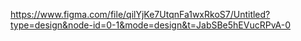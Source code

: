 https://www.figma.com/file/qilYjKe7UtqnFa1wxRkoS7/Untitled?type=design&node-id=0-1&mode=design&t=JabSBe5hEVucRPvA-0
